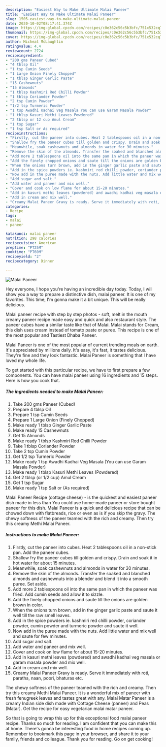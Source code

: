 ```yaml
---
description: "Easiest Way to Make Ultimate Malai Paneer"
title: "Easiest Way to Make Ultimate Malai Paneer"
slug: 1505-easiest-way-to-make-ultimate-malai-paneer
date: 2020-10-02T08:17:41.374Z
image: https://img-global.cpcdn.com/recipes/c0e362c56c5b3bfc/751x532cq70/malai-paneer-recipe-main-photo.jpg
thumbnail: https://img-global.cpcdn.com/recipes/c0e362c56c5b3bfc/751x532cq70/malai-paneer-recipe-main-photo.jpg
cover: https://img-global.cpcdn.com/recipes/c0e362c56c5b3bfc/751x532cq70/malai-paneer-recipe-main-photo.jpg
author: Micheal McLaughlin
ratingvalue: 4.4
reviewcount: 2724
recipeingredient:
- "200 gms Paneer Cubed"
- "4 tblsp Oil"
- "1 tsp Cumin Seeds"
- "1 Large Onion Finely Chopped"
- "1 tblsp Ginger Garlic Paste"
- "15 Cashewnuts"
- "15 Almonds"
- "1 tblsp Kashmiri Red Chilli Powder"
- "1 tblsp Coriander Powder"
- "2 tsp Cumin Powder"
- "1/2 tsp Turmeric Powder"
- "1 tsp Awadhi Kadhai Veg Masala You can use Garam Masala Powder"
- "1 tblsp Kasuri Methi Leaves Powdered"
- "2 tblsp or 12 cup Amul Cream"
- "1 tsp Sugar"
- "1 tsp Salt or As required"
recipeinstructions:
- "Firstly, cut the paneer into cubes. Heat 2 tablespoons oil in a non-stick pan. Add the paneer cubes."
- "Shallow fry the paneer cubes till golden and crispy. Drain and soak it in hot water for about 15 minutes."
- "Meanwhile, soak cashewnuts and almonds in water for 30 minutes."
- "Remove the skin of the almonds. Transfer the soaked and blanched almonds and cashewnuts into a blender and blend it into a smooth puree. Set aside."
- "Add more 2 tablespoons oil into the same pan in which the paneer was fried. Add cumin seeds and allow it to sizzle."
- "Add the finely chopped onions and saute till the onions are golden brown in color."
- "When the onions turn brown, add in the ginger garlic paste and saute it well till the raw smell leaves."
- "Add in the spice powders ie. kashmiri red chilli powder, coriander powder, cumin powder and turmeric powder and saute it well."
- "Now add in the puree made with the nuts. Add little water and mix well and saute for few minutes."
- "Add sugar and salt."
- "Add water and paneer and mix well."
- "Cover and cook on low flame for about 15-20 minutes."
- "Add in kasuri methi leaves (powdered) and awadhi kadhai veg masala or garam masala powder and mix well."
- "Add in cream and mix well."
- "Creamy Malai Paneer Gravy is ready. Serve it immediately with roti, paratha, naan, poori, bhaturas etc."
categories:
- Recipe
tags:
- malai
- paneer

katakunci: malai paneer 
nutrition: 298 calories
recipecuisine: American
preptime: "PT25M"
cooktime: "PT60M"
recipeyield: "2"
recipecategory: Dinner

---
```



![Malai Paneer](https://img-global.cpcdn.com/recipes/c0e362c56c5b3bfc/751x532cq70/malai-paneer-recipe-main-photo.jpg)

Hey everyone, I hope you're having an incredible day today. Today, I will show you a way to prepare a distinctive dish, malai paneer. It is one of my favorites. This time, I'm gonna make it a bit unique. This will be really delicious.

Malai paneer recipe with step by step photos - soft, melt in the mouth creamy paneer recipe made easy and quick and also restaurant style. The paneer cubes have a similar taste like that of Malai. Malai stands for Cream, this dish uses cream instead of tomato paste or puree. This recipe is one of the most popular and Tastiest Dhaba Paneer.

Malai Paneer is one of the most popular of current trending meals on earth. It's appreciated by millions daily. It's easy, it's fast, it tastes delicious. They're fine and they look fantastic. Malai Paneer is something that I have loved my whole life.


To get started with this particular recipe, we have to first prepare a few components. You can have malai paneer using 16 ingredients and 15 steps. Here is how you cook that.

<!--inarticleads1-->

##### The ingredients needed to make Malai Paneer:

1. Take 200 gms Paneer (Cubed)
1. Prepare 4 tblsp Oil
1. Prepare 1 tsp Cumin Seeds
1. Prepare 1 Large Onion (Finely Chopped)
1. Make ready 1 tblsp Ginger Garlic Paste
1. Make ready 15 Cashewnuts
1. Get 15 Almonds
1. Make ready 1 tblsp Kashmiri Red Chilli Powder
1. Take 1 tblsp Coriander Powder
1. Take 2 tsp Cumin Powder
1. Get 1/2 tsp Turmeric Powder
1. Make ready 1 tsp Awadhi Kadhai Veg Masala (You can use Garam Masala Powder)
1. Make ready 1 tblsp Kasuri Methi Leaves (Powdered)
1. Get 2 tblsp (or 1/2 cup) Amul Cream
1. Get 1 tsp Sugar
1. Make ready 1 tsp Salt or (As required)


Malai Paneer Recipe (cottage cheese) - is the quickest and easiest paneer dish made in less than You could use home-made paneer or store bought paneer for this dish. Malai Paneer is a quick and delicious recipe that can be chowed down with flatbreads, rice or even as is if you skip the gravy. The chewy softness of the paneer teamed with the rich and creamy. Then try this creamy Methi Malai Paneer. 

<!--inarticleads2-->

##### Instructions to make Malai Paneer:

1. Firstly, cut the paneer into cubes. Heat 2 tablespoons oil in a non-stick pan. Add the paneer cubes.
1. Shallow fry the paneer cubes till golden and crispy. Drain and soak it in hot water for about 15 minutes.
1. Meanwhile, soak cashewnuts and almonds in water for 30 minutes.
1. Remove the skin of the almonds. Transfer the soaked and blanched almonds and cashewnuts into a blender and blend it into a smooth puree. Set aside.
1. Add more 2 tablespoons oil into the same pan in which the paneer was fried. Add cumin seeds and allow it to sizzle.
1. Add the finely chopped onions and saute till the onions are golden brown in color.
1. When the onions turn brown, add in the ginger garlic paste and saute it well till the raw smell leaves.
1. Add in the spice powders ie. kashmiri red chilli powder, coriander powder, cumin powder and turmeric powder and saute it well.
1. Now add in the puree made with the nuts. Add little water and mix well and saute for few minutes.
1. Add sugar and salt.
1. Add water and paneer and mix well.
1. Cover and cook on low flame for about 15-20 minutes.
1. Add in kasuri methi leaves (powdered) and awadhi kadhai veg masala or garam masala powder and mix well.
1. Add in cream and mix well.
1. Creamy Malai Paneer Gravy is ready. Serve it immediately with roti, paratha, naan, poori, bhaturas etc.


The chewy softness of the paneer teamed with the rich and creamy. Then try this creamy Methi Malai Paneer. It is a wonderful mix of paneer with fresh fenugreek leaves and tastes great with any. Malai Matar Paneer is a creamy Indian side dish made with Cottage Cheese (paneer) and Peas (Matar). Get the recipe for easy vegetarian malai matar paneer. 

So that is going to wrap this up for this exceptional food malai paneer recipe. Thanks so much for reading. I am confident that you can make this at home. There's gonna be interesting food in home recipes coming up. Remember to bookmark this page in your browser, and share it to your family, friends and colleague. Thank you for reading. Go on get cooking!
